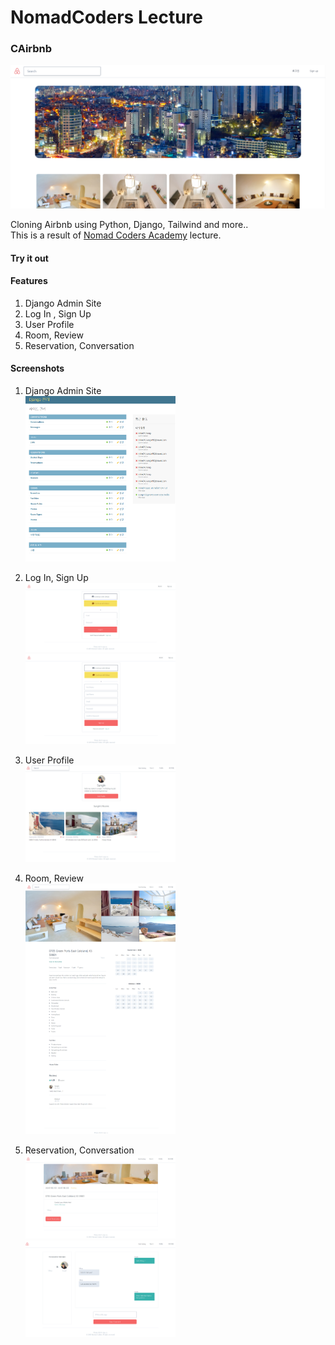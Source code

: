 # NomadCoders Lecture

### CAirbnb

<img src="screenshots/1.png" /><br>

Cloning Airbnb using Python, Django, Tailwind and more..<br>
This is a result of [Nomad Coders Academy](https://academy.nomadcoders.co/) lecture.

#### Try it out

#### Features

1. Django Admin Site
2. Log In , Sign Up
3. User Profile
4. Room, Review
5. Reservation, Conversation

#### Screenshots

1. Django Admin Site<br>
   <img src="screenshots/1-2.png" width="50%" />
2. Log In, Sign Up<br>
   <img src="screenshots/2.png" width="50%" />
   <img src="screenshots/3.png" width="50%" />

3. User Profile<br>
   <img src="screenshots/4.png" width="50%" />

4. Room, Review<br>
   <img src="screenshots/5.png" width="50%" />

5. Reservation, Conversation<br>
   <img src="screenshots/6.png" width="50%" />
   <img src="screenshots/7.png" width="50%" />
